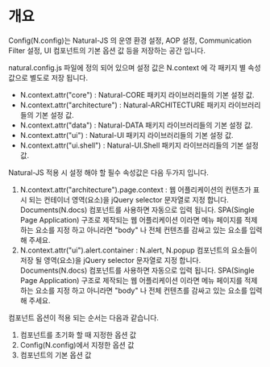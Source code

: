개요
===

Config(N.config)는 Natural-JS 의 운영 환경 설정, AOP 설정, Communication Filter 설정, UI 컴포넌트의 기본 옵션 값 등을 저장하는 공간 입니다.

natural.config.js 파일에 정의 되어 있으며 설정 값은 N.context 에 각 패키지 별 속성 값으로 별도로 저장 됩니다.
 * N.context.attr("core") : Natural-CORE 패키지 라이브러리들의 기본 설정 값.
 * N.context.attr("architecture") : Natural-ARCHITECTURE 패키지 라이브러리들의 기본 설정 값. 
 * N.context.attr("data") : Natural-DATA 패키지 라이브러리들의 기본 설정 값.
 * N.context.attr("ui") : Natural-UI 패키지 라이브러리들의 기본 설정 값.
 * N.context.attr("ui.shell") : Natural-UI.Shell 패키지 라이브러리들의 기본 설정 값.

Natural-JS 적용 시 설정 해야 할 필수 속성값은 다음 두가지 입니다.
 1. N.context.attr("architecture").page.context : 웹 어플리케이션의 컨텐츠가 표시 되는 컨테이너 영역(요소)을 jQuery selector 문자열로 지정 합니다.
	<span class="alert">Documents(N.docs) 컴포넌트를 사용하면 자동으로 입력 됩니다.</span>
	<span class="alert">SPA(Single Page Application) 구조로 제작되는 웹 어플리케이션 이라면 메뉴 페이지를 적제하는 요소를 지정 하고 아니라면 "body" 나 전체 컨텐츠를 감싸고 있는 요소를 입력 해 주세요.</span>
 2. N.context.attr("ui").alert.container : N.alert, N.popup 컴포넌트의 요소들이 저장 될 영역(요소)을 jQuery selector 문자열로 지정 합니다.
	<span class="alert">Documents(N.docs) 컴포넌트를 사용하면 자동으로 입력 됩니다.</span>
	<span class="alert">SPA(Single Page Application) 구조로 제작되는 웹 어플리케이션 이라면 메뉴 페이지를 적제하는 요소를 지정 하고 아니라면 "body" 나 전체 컨텐츠를 감싸고 있는 요소를 입력 해 주세요.</span>

컴포넌트 옵션이 적용 되는 순서는 다음과 같습니다.

1. 컴포넌트를 초기화 할 때 지정한 옵션 값
2. Config(N.config)에서 지정한 옵션 값
3. 컴포넌트의 기본 옵션 값